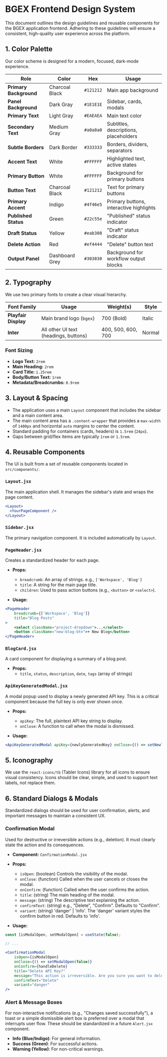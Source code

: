 # BGEX Frontend Design System

This document outlines the design guidelines and reusable components for the BGEX application frontend. Adhering to these guidelines will ensure a consistent, high-quality user experience across the platform.

## 1. Color Palette

Our color scheme is designed for a modern, focused, dark-mode experience.

| Role                  | Color           | Hex       | Usage                               |
| --------------------- | --------------- | --------- | ----------------------------------- |
| **Primary Background**| Charcoal Black  | `#121212` | Main app background                 |
| **Panel Background**  | Dark Gray       | `#1E1E1E` | Sidebar, cards, modals              |
| **Primary Text**      | Light Gray      | `#EAEAEA` | Main text color                     |
| **Secondary Text**    | Medium Gray     | `#a0a0a0` | Subtitles, descriptions, placeholders |
| **Subtle Borders**    | Dark Border     | `#333333` | Borders, dividers, separators       |
| **Accent Text**       | White           | `#FFFFFF` | Highlighted text, active states     |
| **Primary Button**    | White           | `#FFFFFF` | Background for primary buttons      |
| **Button Text**       | Charcoal Black  | `#121212` | Text for primary buttons            |
| **Primary Accent**    | Indigo          | `#4f46e5` | Primary buttons, interactive highlights |
| **Published Status**  | Green           | `#22c55e` | "Published" status indicator        |
| **Draft Status**      | Yellow          | `#eab308` | "Draft" status indicator            |
| **Delete Action**     | Red             | `#ef4444` | "Delete" button text                |
| **Output Panel**       | Dashboard Grey   | `#303030` | Background for workflow output blocks |

## 2. Typography

We use two primary fonts to create a clear visual hierarchy.

| Font Family         | Usage                                 | Weight(s)             | Style  |
| ------------------- | ------------------------------------- | --------------------- | ------ |
| **Playfair Display**| Main brand logo (`bgex`)              | 700 (Bold)            | Italic |
| **Inter**           | All other UI text (headings, buttons) | 400, 500, 600, 700    | Normal |

### Font Sizing
- **Logo Text:** `2rem`
- **Main Heading:** `2rem`
- **Card Title:** `1.25rem`
- **Body/Button Text:** `1rem`
- **Metadata/Breadcrumbs:** `0.9rem`

## 3. Layout & Spacing

- The application uses a main `Layout` component that includes the sidebar and a main content area.
- The main content area has a `.content-wrapper` that provides a `max-width` of `1400px` and horizontal `auto` margins to center the content.
- Standard padding for containers (cards, headers) is `1.5rem` (`24px`).
- Gaps between grid/flex items are typically `1rem` or `1.5rem`.

## 4. Reusable Components

The UI is built from a set of reusable components located in `src/components/`.

### `Layout.jsx`
The main application shell. It manages the sidebar's state and wraps the page content.
```jsx
<Layout>
  <YourPageComponent />
</Layout>
```

### `Sidebar.jsx`
The primary navigation component. It is included automatically by `Layout`.

### `PageHeader.jsx`
Creates a standardized header for each page.
- **Props:**
    - `breadcrumb`: An array of strings. e.g., `['Workspace', 'Blog']`
    - `title`: A string for the main page title.
    - `children`: Used to pass action buttons (e.g., `<button>` or `<select>`).

- **Usage:**
```jsx
<PageHeader
    breadcrumb={['Workspace', 'Blog']}
    title="Blog Posts"
>
    <select className="project-dropdown">...</select>
    <button className="new-blog-btn">+ New Blog</button>
</PageHeader>
```

### `BlogCard.jsx`
A card component for displaying a summary of a blog post.
- **Props:**
    - `title`, `status`, `description`, `date`, `tags` (array of strings)

### `ApiKeyGeneratedModal.jsx`
A modal popup used to display a newly generated API key. This is a critical component because the full key is only ever shown once.
- **Props:**
    - `apiKey`: The full, plaintext API key string to display.
    - `onClose`: A function to call when the modal is dismissed.

- **Usage:**
```jsx
<ApiKeyGeneratedModal apiKey={newlyGeneratedKey} onClose={() => setNewlyGeneratedKey(null)} />
```

## 5. Iconography

We use the `react-icons/tb` (Tabler Icons) library for all icons to ensure visual consistency. Icons should be clear, simple, and used to support text labels, not replace them. 

## 6. Standard Dialogs & Modals

Standardized dialogs should be used for user confirmation, alerts, and important messages to maintain a consistent UX.

### Confirmation Modal
Used for destructive or irreversible actions (e.g., deletion). It must clearly state the action and its consequences.

- **Component:** `ConfirmationModal.jsx`
- **Props:**
    - `isOpen`: (boolean) Controls the visibility of the modal.
    - `onClose`: (function) Called when the user cancels or closes the modal.
    - `onConfirm`: (function) Called when the user confirms the action.
    - `title`: (string) The main heading of the modal.
    - `message`: (string) The descriptive text explaining the action.
    - `confirmText`: (string) e.g., "Delete", "Confirm". Defaults to "Confirm".
    - `variant`: (string) 'danger' | 'info'. The 'danger' variant styles the confirm button in red. Defaults to 'info'.

- **Usage:**
```jsx
const [isModalOpen, setModalOpen] = useState(false);

// ...

<ConfirmationModal
    isOpen={isModalOpen}
    onClose={() => setModalOpen(false)}
    onConfirm={handleDelete}
    title="Delete API Key?"
    message="This action is irreversible. Are you sure you want to delete this key?"
    confirmText="Delete"
    variant="danger"
/>
```

### Alert & Message Boxes
For non-interactive notifications (e.g., "Changes saved successfully"), a toast or a simple dismissible alert box is preferred over a modal that interrupts user flow. These should be standardized in a future `Alert.jsx` component.
- **Info (Blue/Indigo)**: For general information.
- **Success (Green)**: For successful actions.
- **Warning (Yellow)**: For non-critical warnings. 